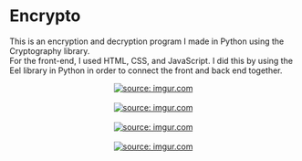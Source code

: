 # Encrypto

<p>
  This is an encryption and decryption program I made in Python using the Cryptography library.<br>
  For the front-end, I used HTML, CSS, and JavaScript. I did this by using the Eel library in Python in order to connect the front and back end together. <br>
</p>

<p align="center">
  <a href="https://imgur.com/DvMoUBg"><img src="https://i.imgur.com/DvMoUBg.png" title="source: imgur.com" /></a>
  <br>
  <br>
  <a href="https://imgur.com/qiWzeHp"><img src="https://i.imgur.com/qiWzeHp.png" title="source: imgur.com" /></a>
  <br>
  <br>
  <a href="https://imgur.com/Zjnu4ST"><img src="https://i.imgur.com/Zjnu4ST.png" title="source: imgur.com" /></a>
  <br>
  <br>
  <a href="https://imgur.com/fIPimG7"><img src="https://i.imgur.com/fIPimG7.png" title="source: imgur.com" /></a>
</p>
